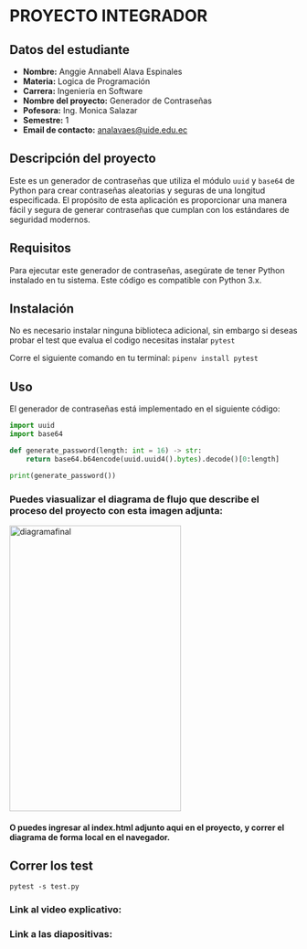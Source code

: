 # PROYECTO INTEGRADOR 

## Datos del estudiante
- **Nombre:** Anggie Annabell Alava Espinales
- **Materia:** Logica de Programación
- **Carrera:** Ingeniería en Software
- **Nombre del proyecto:** Generador de Contraseñas 
- **Pofesora:** Ing. Monica Salazar
- **Semestre:** 1
- **Email de contacto:** analavaes@uide.edu.ec

## Descripción del proyecto

Este es un generador de contraseñas que utiliza el módulo `uuid` y `base64` de Python para crear contraseñas aleatorias y seguras de una longitud especificada. El propósito de esta aplicación es proporcionar una manera fácil y segura de generar contraseñas que cumplan con los estándares de seguridad modernos.

## Requisitos

Para ejecutar este generador de contraseñas, asegúrate de tener Python instalado en tu sistema. Este código es compatible con Python 3.x.

## Instalación 

No es necesario instalar ninguna biblioteca adicional, sin embargo si deseas probar el test que evalua el codigo necesitas instalar `pytest`

Corre el siguiente comando en tu terminal:
`pipenv install pytest`

## Uso

El generador de contraseñas está implementado en el siguiente código:
```python
import uuid
import base64

def generate_password(length: int = 16) -> str:
    return base64.b64encode(uuid.uuid4().bytes).decode()[0:length]

print(generate_password())

```

### Puedes viasualizar el diagrama de flujo que describe el proceso del proyecto con esta imagen adjunta:

<img src="https://github.com/user-attachments/assets/bf3feb7b-0665-47fe-9a04-de70ce2a28e9" alt="diagramafinal" width="300" height="500"/>

#### O puedes ingresar al index.html adjunto aqui en el proyecto, y correr el diagrama de forma local en el navegador.


## Correr los test
`pytest -s test.py`

### Link al video explicativo:
### Link a las diapositivas:


